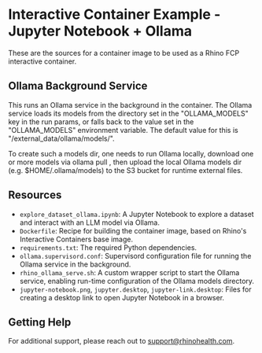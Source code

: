 # Interactive Container Example - Jupyter Notebook + Ollama

These are the sources for a container image to be used as a Rhino FCP
interactive container.


## Ollama Background Service

This runs an Ollama service in the background in the container. The Ollama
service loads its models from the directory set in the "OLLAMA_MODELS" key in
the run params, or falls back to the value set in the "OLLAMA_MODELS"
environment variable. The default value for this is
"/external_data/ollama/models/".

To create such a models dir, one needs to run Ollama locally, download one or
more models via ollama pull <model>, then upload the local Ollama models dir
(e.g. $HOME/.ollama/models) to the S3 bucket for runtime external files.


## Resources
- `explore_dataset_ollama.ipynb`: A Jupyter Notebook to explore a dataset
  and interact with an LLM model via Ollama.
- `Dockerfile`: Recipe for building the container image, based on Rhino's
  Interactive Containers base image. 
- `requirements.txt`: The required Python dependencies.
- `ollama.supervisord.conf`: Supervisord configuration file for running the
  Ollama service in the background.
- `rhino_ollama_serve.sh`: A custom wrapper script to start the Ollama
  service, enabling run-time configuration of the Ollama models directory.
- `jupyter-notebook.png`, `jupyter.desktop`, `jupyter-link.desktop`: Files
  for creating a desktop link to open Jupyter Notebook in a browser.


## Getting Help
For additional support, please reach out to [support@rhinohealth.com](mailto:support@rhinohealth.com).

